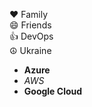 :heart: Family <br>
:smile: Friends <br>
:+1: DevOps <br>
☮️ Ukraine
- **Azure**
- _AWS_
- __Google Cloud__
